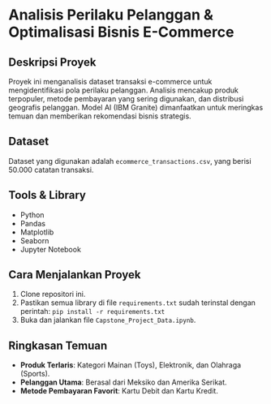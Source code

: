 # Analisis Perilaku Pelanggan & Optimalisasi Bisnis E-Commerce

## Deskripsi Proyek
Proyek ini menganalisis dataset transaksi e-commerce untuk mengidentifikasi pola perilaku pelanggan. Analisis mencakup produk terpopuler, metode pembayaran yang sering digunakan, dan distribusi geografis pelanggan. Model AI (IBM Granite) dimanfaatkan untuk meringkas temuan dan memberikan rekomendasi bisnis strategis.

## Dataset
Dataset yang digunakan adalah `ecommerce_transactions.csv`, yang berisi 50.000 catatan transaksi.

## Tools & Library
* Python
* Pandas
* Matplotlib
* Seaborn
* Jupyter Notebook

## Cara Menjalankan Proyek
1. Clone repositori ini.
2. Pastikan semua library di file `requirements.txt` sudah terinstal dengan perintah: `pip install -r requirements.txt`
3. Buka dan jalankan file `Capstone_Project_Data.ipynb`.

## Ringkasan Temuan
* **Produk Terlaris**: Kategori Mainan (Toys), Elektronik, dan Olahraga (Sports).
* **Pelanggan Utama**: Berasal dari Meksiko dan Amerika Serikat.
* **Metode Pembayaran Favorit**: Kartu Debit dan Kartu Kredit.
